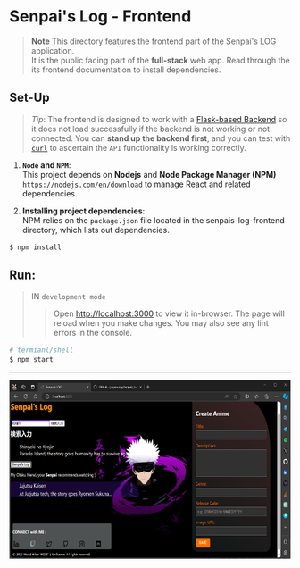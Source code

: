 # Senpai's Log - Frontend
> **Note**
> This directory features the frontend part of the Senpai's LOG application.  
> It is the public facing part of the **full-stack** web app. Read through the its frontend documentation to install dependencies.  


## Set-Up
> _Tip_: The frontend is designed to work with a [Flask-based Backend](../backend/flaskr/__init__.py) so it does not load successfully if the backend is not working or not connected. You can **stand up the backend first**, and you can test with [```curl```](https://curl.se/) to ascertain the `API` functionality is  working correctly.

1. **`Node` and `NPM`**:  
This project depends on **Nodejs** and **Node Package Manager (NPM)** [`https://nodejs.com/en/download`](https://nodejs.org/en/download/) to manage React and related dependencies.

2. **Installing project dependencies**:  
NPM relies on the `package.json` file located in the senpais-log-frontend directory, which lists out dependencies.

```bash
$ npm install
```

## Run:
> IN `development mode`  
>> Open [http://localhost:3000](http://localhost:3000) to view it in-browser. The page will reload when you make changes. You may also see any lint errors in the console.

```bash
# termianl/shell
$ npm start
```

---
<p align="center">
  <img align="center" src="./public/public-facing.png" title="Tiles" height="320" width="640" style="padding-right:100px;" />
</p>
